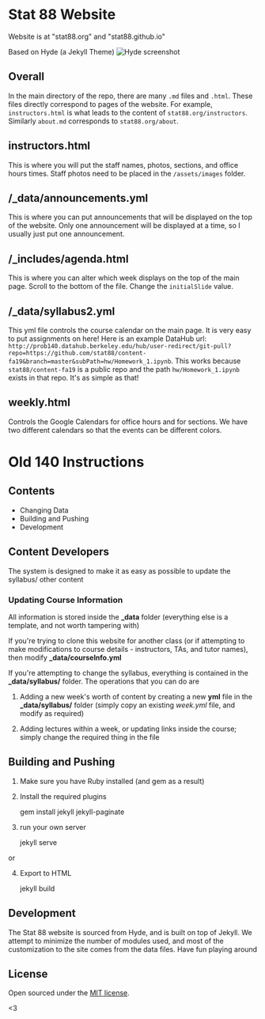 # Stat 88 Website

Website is at "stat88.org" and "stat88.github.io"

Based on Hyde (a Jekyll Theme)
![Hyde screenshot](https://f.cloud.github.com/assets/98681/1831228/42af6c6a-7384-11e3-98fb-e0b923ee0468.png)

## Overall

In the main directory of the repo, there are many `.md` files and `.html`. These files directly correspond to pages of the website. For example, `instructors.html` is what leads to the content of `stat88.org/instructors`. Similarly `about.md` corresponds to `stat88.org/about`. 

## instructors.html

This is where you will put the staff names, photos, sections, and office hours times. Staff photos need to be placed in the `/assets/images` folder.

## /\_data/announcements.yml

This is where you can put announcements that will be displayed on the top of the website. Only one announcement will be displayed at a time, so I usually just put one announcement.

## /\_includes/agenda.html

This is where you can alter which week displays on the top of the main page. Scroll to the bottom of the file. Change the `initialSlide` value.

## /\_data/syllabus2.yml

This yml file controls the course calendar on the main page. It is very easy to put assignments on here! Here is an example DataHub url: `http://prob140.datahub.berkeley.edu/hub/user-redirect/git-pull?repo=https://github.com/stat88/content-fa19&branch=master&subPath=hw/Homework_1.ipynb`. This works because `stat88/content-fa19` is a public repo and the path `hw/Homework_1.ipynb` exists in that repo. It's as simple as that!

## weekly.html

Controls the Google Calendars for office hours and for sections. We have two different calendars so that the events can be different colors.

# Old 140 Instructions

## Contents

- Changing Data
- Building and Pushing
- Development


## Content Developers

The system is designed to make it as easy as possible to update the syllabus/ other content

### Updating Course Information

All information is stored inside the **_data** folder (everything else is a template, and not worth tampering with)


If you're trying to clone this website for another class (or if attempting to make modifications to course details - instructors, TAs, and tutor names), then modify **_data/courseInfo.yml**

If you're attempting to change the syllabus, everything is contained in the **_data/syllabus/** folder. The operations that you can do are

1) Adding a new week's worth of content by creating a new **yml** file in the **_data/syllabus/** folder (simply copy an existing *week.yml* file, and modify as required)

2) Adding lectures within a week, or updating links inside the course; simply change the required thing in the file 


## Building and Pushing 

1) Make sure you have Ruby installed (and gem as a result)
2) Install the required plugins
    
    gem install jekyll jekyll-paginate

3) run your own server
    
    jekyll serve

or 

4) Export to HTML

    jekyll build


## Development

The Stat 88 website is sourced from Hyde, and is built on top of Jekyll. We attempt to minimize the number of modules used, and most of the customization to the site comes from the data files. Have fun playing around


## License

Open sourced under the [MIT license](LICENSE.md).

<3
